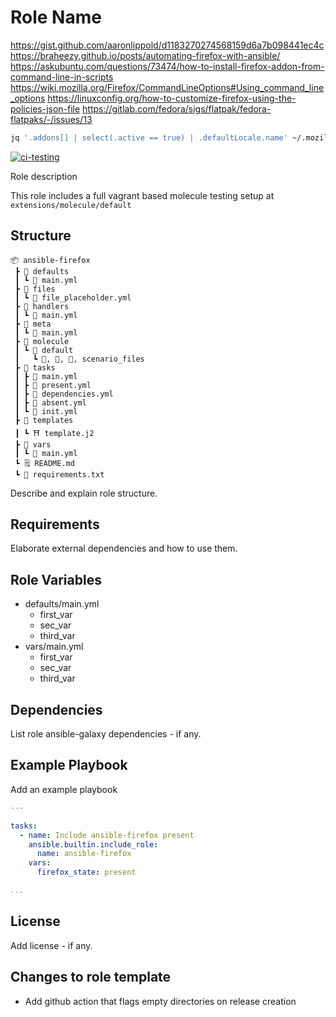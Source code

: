 # Role Name

https://gist.github.com/aaronlippold/d1183270274568159d6a7b098441ec4c
https://braheezy.github.io/posts/automating-firefox-with-ansible/
https://askubuntu.com/questions/73474/how-to-install-firefox-addon-from-command-line-in-scripts
https://wiki.mozilla.org/Firefox/CommandLineOptions#Using_command_line_options
https://linuxconfig.org/how-to-customize-firefox-using-the-policies-json-file
https://gitlab.com/fedora/sigs/flatpak/fedora-flatpaks/-/issues/13

```bash
jq '.addons[] | select(.active == true) | .defaultLocale.name' ~/.mozilla/firefox/nlrguhh6.default_profile_by_ansible/extensions.json
```

[![ci-testing](https://github.com/philnewm/ansible-firefox/actions/workflows/molecule-ci.yml/badge.svg)](https://github.com/philnewm/ansible-firefox/actions/workflows/molecule-ci.yml)

Role description

This role includes a full vagrant based molecule testing setup at `extensions/molecule/default`

## Structure

```code
📦 ansible-firefox
 ┣ 📂 defaults
 ┃ ┗ 📜 main.yml
 ┣ 📂 files
 ┃ ┗ 📜 file_placeholder.yml
 ┣ 📂 handlers
 ┃ ┗ 📜 main.yml
 ┣ 📂 meta
 ┃ ┗ 📜 main.yml
 ┣ 📂 molecule
 ┃ ┗ 📂 default
 ┃   ┗ 📜, 📜, 📜, scenario_files
 ┣ 📂 tasks
 ┃ ┣ 📜 main.yml
 ┃ ┣ 📜 present.yml
 ┃ ┣ 📜 dependencies.yml
 ┃ ┣ 📜 absent.yml
 ┃ ┗ 📜 init.yml
 ┣ 📂 templates
 ┃ ┗ ⛩️ template.j2
 ┣ 📂 vars
 ┃ ┗ 📜 main.yml
 ┗ 🗒️ README.md
 ┗ 📓 requirements.txt

```

Describe and explain role structure. 

## Requirements

Elaborate external dependencies and how to use them.

## Role Variables

* defaults/main.yml
  * first_var
  * sec_var
  * third_var
* vars/main.yml
  * first_var
  * sec_var
  * third_var

## Dependencies

List role ansible-galaxy dependencies - if any.

## Example Playbook

Add an example playbook

```yaml
---

tasks:
  - name: Include ansible-firefox present
    ansible.builtin.include_role:
      name: ansible-firefox
    vars:
      firefox_state: present

...
```

## License

Add license - if any.

## Changes to role template

* Add github action that flags empty directories on release creation
